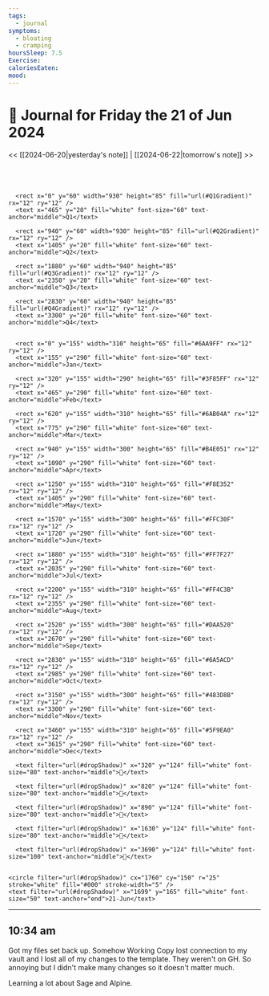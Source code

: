 ```yaml
---
tags:
  - journal
symptoms:
  - bloating
  - cramping
hoursSleep: 7.5
Exercise: 
caloriesEaten: 
mood:
---
```

# 📆 Journal for Friday the 21 of Jun 2024
<< [[2024-06-20|yesterday's note]] | [[2024-06-22|tomorrow's note]] >>
<svg viewBox="0 -100 3780 400" xmlns="http://www.w3.org/2000/svg">
  <title>Dynamic Timeline 2024</title>
  <defs>
      
<filter id="brightness" x="0" y="0" width="100%" height="100%">
  <feColorMatrix type="matrix" values="0.4 0 0 0 0
                                       0 0.4 0 0 0
                                       0 0 0.4 0 0
                                       0 0 0 1 0" />
</filter>
<filter id="dropShadow" height="130%">
  <feGaussianBlur in="SourceAlpha" stdDeviation="3"/>
  <feOffset dx="2" dy="2" result="offsetblur"/>
  <feMerge>
    <feMergeNode in="offsetblur"/>
    <feMergeNode in="SourceGraphic"/>
  </feMerge>
</filter>

      
<linearGradient id="Q1Gradient" x1="0%" y1="0%" x2="100%" y2="0%">
    <stop offset="0%" style="stop-color:#6AA9FF" />
    <stop offset="50%" style="stop-color:#3F85FF" />
    <stop offset="100%" style="stop-color:#6AB04A" />
</linearGradient>
    
<linearGradient id="Q2Gradient" x1="0%" y1="0%" x2="100%" y2="0%">
    <stop offset="0%" style="stop-color:#B4E051" />
    <stop offset="50%" style="stop-color:#F8E352" />
    <stop offset="100%" style="stop-color:#FFC30F" />
</linearGradient>
    
<linearGradient id="Q3Gradient" x1="0%" y1="0%" x2="100%" y2="0%">
    <stop offset="0%" style="stop-color:#FF7F27" />
    <stop offset="50%" style="stop-color:#FF4C3B" />
    <stop offset="100%" style="stop-color:#DAA520" />
</linearGradient>
    
<linearGradient id="Q4Gradient" x1="0%" y1="0%" x2="100%" y2="0%">
    <stop offset="0%" style="stop-color:#6A5ACD" />
    <stop offset="50%" style="stop-color:#483D8B" />
    <stop offset="100%" style="stop-color:#5F9EA0" />
</linearGradient>
    
  </defs>
  <g filter="url(#brightness)">
    
      <rect x="0" y="60" width="930" height="85" fill="url(#Q1Gradient)" rx="12" ry="12" />
      <text x="465" y="20" fill="white" font-size="60" text-anchor="middle">Q1</text>
    
      <rect x="940" y="60" width="930" height="85" fill="url(#Q2Gradient)" rx="12" ry="12" />
      <text x="1405" y="20" fill="white" font-size="60" text-anchor="middle">Q2</text>
    
      <rect x="1880" y="60" width="940" height="85" fill="url(#Q3Gradient)" rx="12" ry="12" />
      <text x="2350" y="20" fill="white" font-size="60" text-anchor="middle">Q3</text>
    
      <rect x="2830" y="60" width="940" height="85" fill="url(#Q4Gradient)" rx="12" ry="12" />
      <text x="3300" y="20" fill="white" font-size="60" text-anchor="middle">Q4</text>
    
    
      <rect x="0" y="155" width="310" height="65" fill="#6AA9FF" rx="12" ry="12" />
      <text x="155" y="290" fill="white" font-size="60" text-anchor="middle">Jan</text>
    
      <rect x="320" y="155" width="290" height="65" fill="#3F85FF" rx="12" ry="12" />
      <text x="465" y="290" fill="white" font-size="60" text-anchor="middle">Feb</text>
    
      <rect x="620" y="155" width="310" height="65" fill="#6AB04A" rx="12" ry="12" />
      <text x="775" y="290" fill="white" font-size="60" text-anchor="middle">Mar</text>
    
      <rect x="940" y="155" width="300" height="65" fill="#B4E051" rx="12" ry="12" />
      <text x="1090" y="290" fill="white" font-size="60" text-anchor="middle">Apr</text>
    
      <rect x="1250" y="155" width="310" height="65" fill="#F8E352" rx="12" ry="12" />
      <text x="1405" y="290" fill="white" font-size="60" text-anchor="middle">May</text>
    
      <rect x="1570" y="155" width="300" height="65" fill="#FFC30F" rx="12" ry="12" />
      <text x="1720" y="290" fill="white" font-size="60" text-anchor="middle">Jun</text>
    
      <rect x="1880" y="155" width="310" height="65" fill="#FF7F27" rx="12" ry="12" />
      <text x="2035" y="290" fill="white" font-size="60" text-anchor="middle">Jul</text>
    
      <rect x="2200" y="155" width="310" height="65" fill="#FF4C3B" rx="12" ry="12" />
      <text x="2355" y="290" fill="white" font-size="60" text-anchor="middle">Aug</text>
    
      <rect x="2520" y="155" width="300" height="65" fill="#DAA520" rx="12" ry="12" />
      <text x="2670" y="290" fill="white" font-size="60" text-anchor="middle">Sep</text>
    
      <rect x="2830" y="155" width="310" height="65" fill="#6A5ACD" rx="12" ry="12" />
      <text x="2985" y="290" fill="white" font-size="60" text-anchor="middle">Oct</text>
    
      <rect x="3150" y="155" width="300" height="65" fill="#483D8B" rx="12" ry="12" />
      <text x="3300" y="290" fill="white" font-size="60" text-anchor="middle">Nov</text>
    
      <rect x="3460" y="155" width="310" height="65" fill="#5F9EA0" rx="12" ry="12" />
      <text x="3615" y="290" fill="white" font-size="60" text-anchor="middle">Dec</text>
    
  </g>
  <g>
    
      <text filter="url(#dropShadow)" x="320" y="124" fill="white" font-size="80" text-anchor="middle">🎂</text>
    
      <text filter="url(#dropShadow)" x="820" y="124" fill="white" font-size="80" text-anchor="middle">🌸</text>
    
      <text filter="url(#dropShadow)" x="890" y="124" fill="white" font-size="80" text-anchor="middle">💍</text>
    
      <text filter="url(#dropShadow)" x="1630" y="124" fill="white" font-size="80" text-anchor="middle">🎂</text>
    
      <text filter="url(#dropShadow)" x="3690" y="124" fill="white" font-size="100" text-anchor="middle">🎄</text>
    

    <circle filter="url(#dropShadow)" cx="1760" cy="150" r="25" stroke="white" fill="#000" stroke-width="5" />
    <text filter="url(#dropShadow)" x="1699" y="165" fill="white" font-size="50" text-anchor="end">21-Jun</text>
  </g>
</svg>
  

---

## 10:34 am

Got my files set back up. Somehow Working Copy lost connection to my vault and I lost all of my changes to the template. They weren't on GH. So annoying but I didn't make many changes so it doesn't matter much.

Learning a lot about Sage and Alpine.
